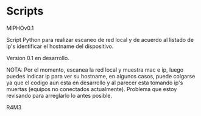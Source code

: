 # Scripts
MIPHOv0.1

Script Python para realizar escaneo de red local y de acuerdo al listado de ip's identificar el hostname del dispositivo.

Version 0.1 en desarrollo. 

NOTA: Por el momento, escanea la red local y muestra mac e ip, luego puedes indicar ip para ver su hostname, en algunos casos, puede colgarse ya que el codigo aun esta en desarrollo y al parecer esta tomando ip's muertas (equipos no conectados actualmente). Problema que estoy revisando para arreglarlo lo antes posible.

R4M3
